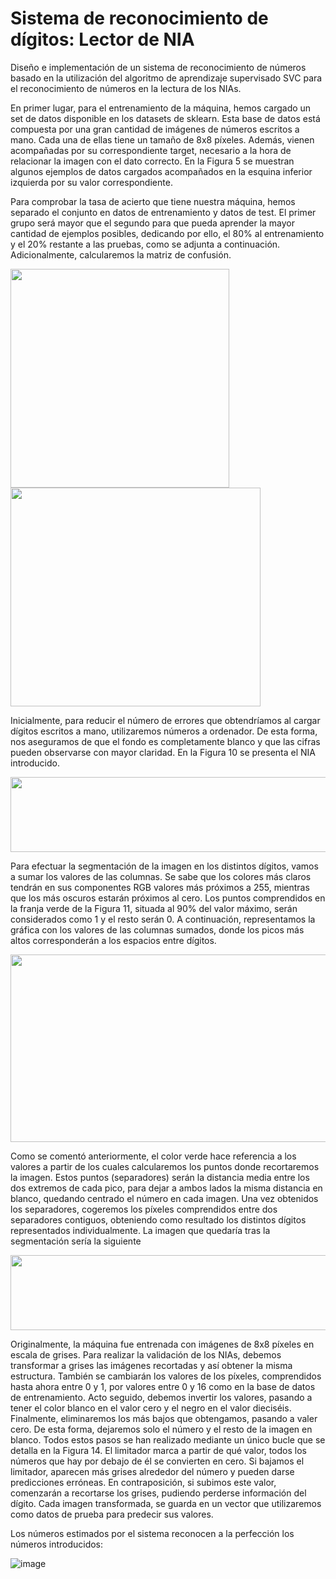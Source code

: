 # Sistema de reconocimiento de dígitos: Lector de NIA

Diseño e implementación de un sistema de reconocimiento de números basado en la utilización del algoritmo de aprendizaje supervisado SVC para el reconocimiento de números en la lectura de los NIAs.


En primer lugar, para el entrenamiento de la máquina, hemos cargado un set de datos disponible en los datasets de sklearn. Esta base de datos está compuesta por una gran cantidad de imágenes de números escritos a mano. Cada una de ellas tiene un tamaño de 8x8 píxeles. Además, vienen acompañadas por su correspondiente target, necesario a la hora de relacionar la imagen con el dato correcto. En la Figura 5 se muestran algunos ejemplos de datos 
cargados acompañados en la esquina inferior izquierda por su valor correspondiente. 

Para comprobar la tasa de acierto que tiene nuestra máquina, hemos separado el conjunto en datos de entrenamiento y datos de test. El primer grupo será mayor que el segundo para que pueda aprender la mayor cantidad de ejemplos posibles, dedicando por ello, el 80% al entrenamiento y el 20% restante a las pruebas, como se adjunta a continuación. Adicionalmente, calcularemos la matriz de confusión.

<img src="https://user-images.githubusercontent.com/54302649/133783185-105b224d-23b4-4c64-b66b-ecd3c3ce8e13.PNG" width="350" height="350"> <img src="https://user-images.githubusercontent.com/54302649/133783528-fe433582-5e06-4d2f-8354-d79d467cac84.png" width="400" height="350">


Inicialmente, para reducir el número de errores que obtendríamos al cargar dígitos escritos a mano, utilizaremos números a ordenador. De esta forma, nos aseguramos de que el fondo es completamente blanco y que las cifras pueden observarse con mayor claridad. En la Figura 10 se presenta el NIA introducido. 

<img src="https://user-images.githubusercontent.com/54302649/133806627-50d6a1fe-a413-4bf2-b8fe-3ee0a4b1abb7.png" width="600" height="120">

Para efectuar la segmentación de la imagen 
en los distintos dígitos, vamos a sumar los valores de las columnas. Se sabe que los colores más claros tendrán en sus componentes RGB valores más próximos a 255, mientras que los más oscuros estarán próximos al cero. Los puntos comprendidos en la franja verde de la Figura 11, situada al 90% del valor máximo, serán considerados como 1 y el resto serán 0. A continuación, representamos la gráfica con los valores de las columnas sumados, donde los picos más altos corresponderán a los espacios entre dígitos.

<img src="https://user-images.githubusercontent.com/54302649/133806670-94ca92ed-2c4f-4e3d-b3c4-29ce8a45a6b4.png" width="600" height="300">

Como se comentó anteriormente, el color verde hace referencia a los valores a partir de los cuales calcularemos los puntos donde recortaremos la imagen. Estos puntos (separadores) serán la distancia media entre los dos extremos de cada pico, para dejar a ambos lados la misma distancia en blanco, quedando centrado el número en cada imagen. Una vez obtenidos los separadores, cogeremos los píxeles comprendidos entre dos separadores contiguos, obteniendo como resultado los distintos dígitos representados individualmente. La imagen que quedaría tras la segmentación sería la siguiente

<img src="https://user-images.githubusercontent.com/54302649/133806710-0f200ad8-d12c-4134-9719-2d2113a824b9.png" width="600" height="120">

Originalmente, la máquina fue entrenada con imágenes de 8x8 píxeles en escala de grises. Para realizar la validación de los NIAs, debemos transformar a grises las imágenes recortadas y así obtener la misma estructura. También se cambiarán los valores de los píxeles, comprendidos hasta ahora entre 0 y 1, por valores entre 0 y 16 como en la base de datos de entrenamiento. Acto seguido, debemos invertir los valores, pasando a tener el color blanco en el valor cero y el negro en el valor dieciséis.
Finalmente, eliminaremos los más bajos que obtengamos, pasando a valer cero. De esta forma, dejaremos solo el número y el resto de la imagen en blanco. Todos estos pasos se han realizado mediante un único bucle que se detalla en la Figura 14. El limitador marca a partir de qué valor, todos los números que hay por debajo de él se convierten en cero. Si bajamos el limitador, aparecen más grises alrededor del número y pueden darse predicciones erróneas. En contraposición, si subimos este valor, comenzarán a recortarse los grises, pudiendo perderse información del dígito. Cada imagen transformada, se guarda en un vector que utilizaremos como datos de prueba para predecir sus valores.

Los números estimados por el sistema reconocen a la perfección los números introducidos:

![image](https://user-images.githubusercontent.com/54302649/133808622-fea4c509-0598-4e0a-9a16-993919bf8974.png)








